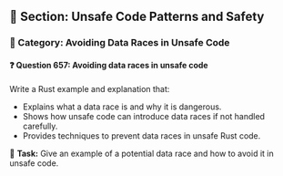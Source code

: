 ## 📘 Section: Unsafe Code Patterns and Safety
### 🔹 Category: Avoiding Data Races in Unsafe Code
#### ❓ Question 657: Avoiding data races in unsafe code

Write a Rust example and explanation that:

- Explains what a data race is and why it is dangerous.
- Shows how unsafe code can introduce data races if not handled carefully.
- Provides techniques to prevent data races in unsafe Rust code.

🔧 **Task:** Give an example of a potential data race and how to avoid it in unsafe code.
